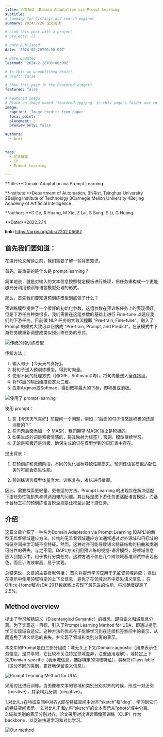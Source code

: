 ```yaml
---
title: 论文解读 |Domain Adaptation via Prompt Learning
subtitle: 
# Summary for listings and search engines
summary: 2024/2/26 论文阅读

# Link this post with a project
# projects: []

# Date published
date: '2024-02-26T00:00:00Z'

# Date updated
lastmod: '2024-2-28T00:00:00Z'

# Is this an unpublished draft?
# draft: false

# Show this page in the Featured widget?
featured: false

# Featured image
# Place an image named `featured.jpg/png` in this page's folder and customize its options here.
image:
  caption: 'Image credit: from paper'
  focal_point: ''
  placement: 2
  preview_only: false

authors:
  - Ares
  

tags:
  - 论文解读
  - CV
  - Promot Learning

---
```


**title:**Domain Adaptation via Prompt Learning

**institute:**Department of Automation, BNRist, Tsinghua University 2Beijing Institute of Technology
3Carnegie Mellon University 4Beijing Academy of Artificial Intelligence

**authors:**C Ge, R Huang, M Xie, Z Lai, S Song, S Li, G Huang

**Date:**2022.2.14

**link:** https://arxiv.org/abs/2202.06687


## 首先我们要知道：

在进行论文解读之前，我们需要了解一些背景知识。

首先，最重要的是什么是 prompt learning？

简单地说，就是对输入的文本信息按照特定模板进行处理，把任务重构成一个更能够充分利用预训练语言模型处理的形式。

那么，首先我们要知道预训练模型到底做了什么？

预训练模型提供了一个很好的初始化参数，这组参数在预训练任务上的表现很好。但是下游任务种类很多，我们需要在这组参数的基础上进行 Fine-tune 以适应我们的下游任务。目前做 NLP 任务的大致流程即 "Pre-train, Fine-tune"。融入了 Prompt 的模式大致可以归纳成 "Pre-train, Prompt, and Predict"，在该模式中下游任务被重新调整成类似预训练任务的形式。

![传统的预训练模型](/uploads/tradition_pretrained_model.jpg "传统的预训练模型")

传统方法：
1. 输入句子【今天天气真好】。
2. 将句子送入预训练模型，得到句向量。
3. 使用不同的处理方式（如CRF、Softmax平均），将句向量送入全连接层。
4. 将FC层的输出维度设定为二维。
5. 应用Argmax或Softmax，得到概率最大的下标，即积极或消极。

![使用了 prompt learning](/uploads/prompt_way.jpg "使用了 prompt learning")

使用 prompt：
1. 在【今天天气真好】前提问一个问题，例如：“后面的句子情感是积极的还是消极的？”
2. 在问题后面添加一个 MASK，我们期望 MASK 输出是积极的。
3. 如果生成的词是积极情感的，将其映射为标签1；否则，模型继续学习。
4. 无论是积极还是消极，确保生成的词在模型学到的词汇表中存在。

提出背景：

1. 在预训练和微调阶段，不同的优化目标导致性能损失。预训练语言模型适配任务时可能会损失性能。

2. 预训练语言模型体量庞大、训练复杂，难以进行微调。

因此，需要探索更轻量、更普适的方法。Prompt Learning 的出现旨在解决适配下游任务性能损失和微调困难的问题。其目标是使下游任务更适配语言模型，而基于目标工程的预训练语言模型则是让模型适配下游任务。

## 介绍

这篇文章介绍了一种名为Domain Adaptation via Prompt Learning (DAPL)的新型无监督领域适应方法。传统的无监督领域适应方法通常通过对齐源域和目标域的特征空间来学习域不变特征。然而，这种对齐可能导致语义特征结构的扭曲和类别可分性的丢失。与之不同，DAPL方法利用预训练的视觉-语言模型，将领域信息嵌入到提示中，用于执行分类任务。这种方法不仅在几个跨领域基准测试中表现出色，而且训练效率高、易于实现。

总结来说，文章的主要贡献包括：
首次将提示学习应用于无监督领域适应；
提出在提示中使用领域特定的上下文信息，避免了在领域对齐中损失语义信息；
在Office-Home和VisDA-2017数据集上实现了最先进的性能，将准确度提高了2.5%。



## Method overview
提出了学习解耦语义（Disentangled Semantic）的概念，即将语义和域信息分离。为了实现这一目标，引入了Prompt Learning Method for UDA，即通过提示学习实现域自适应。这种方法的优点在于能够学习到在连续标签空间中的表示，从而避免了语义信息的丧失，并实现了领域和类别分离的表示。

本文中的Prompt是由三部分组成：域无关上下文/Domain-agnostic（用来表示任务信息，是共享的，它比较不关注特定领域差异，注重通用理解），域特定上下文/Domian-specific（表示域信息，捕捉特定的领域特征），类标签/Class lable（区分不同的类别，更好地保留语义信息）。

![Prompt Learning Method for UDA](/uploads/prompt_inpaper.jpg "Prompt Learning Method for UDA")

采用对比进行训练。当图像和文本的领域和类别分别对齐的时候，形成一对正例（positive），其余均为反例（negative）。

1.对比X_s在特征空间中对齐y,即在特征空间中对齐“sketch”和"dog"，学习到它们的特征空间表示。
2.对比X_T  和y,将“sketch”的文本表示从”photo“域中分离。     
3.域和类别的表示分别对齐。论文采用对比语言图像预训练（CLIP）作为backbone，以促进快速学习和对比学习。


![Our method](/uploads/prompt_method.jpg "Our method")

